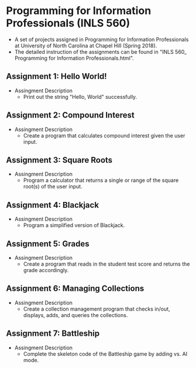 # Programming for Information Professionals (INLS 560)
 * A set of projects assigned in Programming for Information Professionals at University of North Carolina at Chapel Hill (Spring 2018).
 * The detailed instruction of the assignments can be found in "INLS 560_ Programming for Information Professionals.html".

## Assignment 1: Hello World!
  * Assingment Description
    * Print out the string "Hello, World" successfully. 

## Assignment 2: Compound Interest
  * Assingment Description
    * Create a program that calculates compound interest given the user input.

## Assignment 3: Square Roots
  * Assingment Description
    * Program a calculator that returns a single or range of the square root(s) of the user input.

## Assignment 4: Blackjack
  * Assingment Description
    * Program a simplified version of Blackjack.

## Assignment 5: Grades
  * Assingment Description
    * Create a program that reads in the student test score and returns the grade accordingly. 

## Assignment 6: Managing Collections
  * Assingment Description
    * Create a collection management program that checks in/out, displays, adds, and queries the collections.

## Assignment 7: Battleship
* Assingment Description
    * Complete the skeleton code of the Battleship game by adding vs. AI mode.
